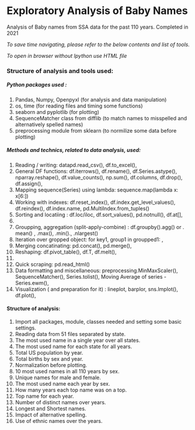 # Exploratory Analysis of Baby Names
Analysis of Baby names from SSA data for the past 110 years.
Completed in 2021

*To save time navigating, please refer to the below contents and list of tools.*

*To open in browser without Ipython use HTML file*
### Structure of analysis and tools used:

##### Python packages used : 
1. Pandas, Numpy, Openpyxl (for analysis and data manipulation)
3. os, time (for reading files and timing some functions)
4. seaborn and pyplotlib (for plotting)
5. SequenceMatcher class from difflib (to match names to misspelled and alternatively spelled names)
6. preprocessing module from sklearn (to normilize some data before plotting)


##### Methods and technics, related to data analysis, used:
1. Reading / writing: datapd.read_csv(), df.to_excel(),
2. General DF functions: df.iterrows(), df.rename(), df.Series.astype(), nparray.reshape(), df.value_counts(), np.sum(), df.columns, df.drop(), df.assign(),
3. Mapping sequence(Series) using lambda: sequence.map(lambda x: x[6:])
5. Working with indexes: df.reset_index(), df.index.get_level_values(), df.reindex(), df.index.name, pd.MultiIndex.from_tuples()
7. Sorting and locatiing : df.loc/iloc, df.sort_values(),  pd.notnull(), df.at[], 
8. 
9. Groupping, aggregation (split-apply-combine) : df.groupby().agg() or . mean() , .max(), .min()., .nlargest()
10. Iteration over gropped object: for key1, group1 in groupped1: ,
11. Merging concatinating: pd.concat(), pd.merge(),
12. Reshaping: df.pivot_table(), df.T, df.melt(), 
13. 
14. Quick scraping: pd.read_html()
15. Data formatting and miscellaneous: preprocessing.MinMaxScaler(), SequenceMatcher(), Series.tolist(), Moving Average of series - Series.ewm(),
16. Visualization ( and preparation for it) : lineplot, barplor, sns.lmplot(), df.plot(),

#### Structure of analysis:
1. Import all packages, module, classes needed and setting some basic settings.
2. Reading data from 51 files separated by state.
3. The most used name in a single year over all states.
4. The most used name for each state for all years.
5. Total US population by year.
6. Total births by sex and year.
7. Normalization before plotting.
8. 10 most used names in all 110 years by sex.
9. Unique names for male and female.
10. The most used name each year by sex.
11. How many years each top name was on a top.
12. Top name for each year.
13. Number of distinct names over years.
14. Longest and Shortest names.
15. Impact of alternative spelling.
16.  Use of ethnic names over the years.
